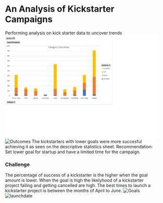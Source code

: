 # An Analysis of Kickstarter Campaigns
Performing analysis on kick starter data to uncover trends 
![Categoryoutcomes](https://github.com/Kalkidanalemaye/Kickstarter-analysis/blob/master/Categoryoutcomes.png)
![Outcomes](path/to/Outcomes.png)
The kickstarters with lower goals were more succesful achieving it as seen on the descriptive statistics sheet.
Recommendation: Set lower goal for startup and have a limited time for the campaign. 
### Challenge
The percentage of success of a kickstarter is the higher when the goal amount is lower. 
When the goal is high the likelyhood of a kickstarter project failing and getting cancelled are high.
The best times to launch a kickstarter project is between the months of April to June.
![Goals](path/to/Goals.png)
![launchdate](path/to/launchdate.png)
